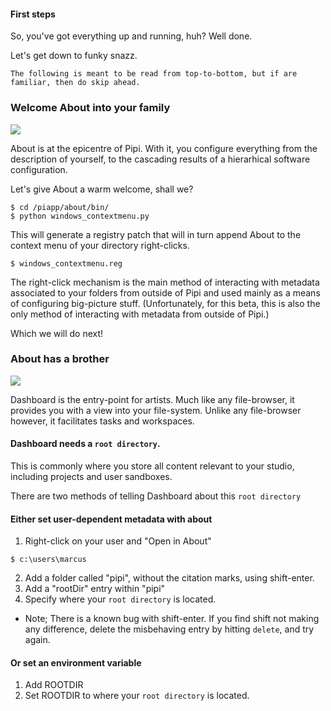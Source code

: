 #### First steps

So, you've got everything up and running, huh? Well done.

Let's get down to funky snazz. 

```
The following is meant to be read from top-to-bottom, but if are familiar, then do skip ahead.
```

### Welcome About into your family

![](https://dl.dropbox.com/s/8ydcdwdbejasfim/about.JPG)

About is at the epicentre of Pipi. With it, you configure everything from the description of yourself, to the cascading results of a hierarhical software configuration.

Let's give About a warm welcome, shall we?

```
$ cd /piapp/about/bin/
$ python windows_contextmenu.py
```

This will generate a registry patch that will in turn append About to the context menu of your directory right-clicks.

```
$ windows_contextmenu.reg
```

The right-click mechanism is the main method of interacting with metadata associated to your folders from outside of Pipi and used mainly as a means of configuring big-picture stuff. (Unfortunately, for this beta, this is also the only method of interacting with metadata from outside of Pipi.)

Which we will do next!

### About has a brother

![](https://dl.dropbox.com/s/f5hthdabkebcu9e/dashboard.JPG)

Dashboard is the entry-point for artists. Much like any file-browser, it provides you with a view into your file-system. Unlike any file-browser however, it facilitates tasks and workspaces.

#### Dashboard needs a `root directory`.

This is commonly where you store all content relevant to your studio, including projects and user sandboxes.

There are two methods of telling Dashboard about this `root directory`

#### Either set user-dependent metadata with about

1. Right-click on your user and "Open in About"
```
$ c:\users\marcus
```
2. Add a folder called "pipi", without the citation marks, using shift-enter.
3. Add a "rootDir" entry within "pipi"
4. Specify where your `root directory` is located.

* Note; There is a known bug with shift-enter. If you find shift not making any difference, delete the misbehaving entry by hitting `delete`, and try again.

#### Or set an environment variable

1. Add ROOTDIR
2. Set ROOTDIR to where your `root directory` is located.